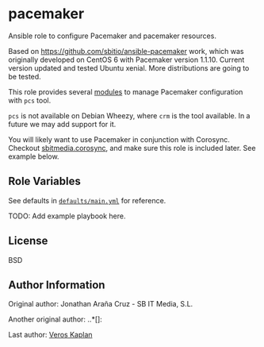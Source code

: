 pacemaker
=========

Ansible role to configure Pacemaker and pacemaker resources.
 
Based on https://github.com/sbitio/ansible-pacemaker work, which was originally
developed on CentOS 6 with Pacemaker version 1.1.10. Current version updated
and tested Ubuntu xenial. More distributions are going to be tested.

This role provides several [modules](library) to manage Pacemaker configuration
with `pcs` tool. 

`pcs` is not available on Debian Wheezy, where `crm` is the tool available. In a
future we may add support for it.

You will likely want to use Pacemaker in conjunction with Corosync. Checkout
[sbitmedia.corosync](https://galaxy.ansible.com/list#/roles/690), and make sure
this role is included later. See example below.

Role Variables
--------------

See defaults in [`defaults/main.yml`](defaults/main.yml) for reference.

TODO: Add example playbook here.

License
-------

BSD

Author Information
------------------

Original author: Jonathan Araña Cruz - SB IT Media, S.L.

Another original author: ..*[]:
 
Last author: [Veros Kaplan](https://github.com/verosk/)


